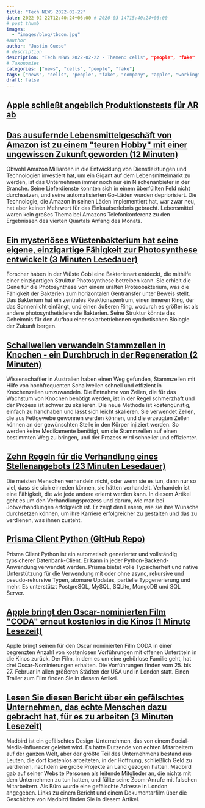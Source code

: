 ```yaml
---
title: "Tech NEWS 2022-02-22"
date: 2022-02-22T12:40:24+06:00 # 2020-03-14T15:40:24+06:00
# post thumb
images:
  - "images/blog/tbcon.jpg"
#author
author: "Justin Guese"
# description
description: "Tech NEWS 2022-02-22 - Themen: cells", "people", "fake"
# Taxonomies
categories: ["news", "cells", "people", "fake"]
tags: ["news", "cells", "people", "fake", "company", "apple", "working"]
draft: false
---
```


## [Apple schließt angeblich Produktionstests für AR ab](https://www.macrumors.com/2022/02/21/apple-completes-ar-vr-headset-production-tests/)



## [Das ausufernde Lebensmittelgeschäft von Amazon ist zu einem "teuren Hobby" mit einer ungewissen Zukunft geworden (12 Minuten)](https://www.cnbc.com/2022/02/19/amazons-sprawling-grocery-business-has-become-an-expensive-hobby.html)

 Obwohl Amazon Milliarden in die Entwicklung von Dienstleistungen und Technologien investiert hat, um ein Gigant auf dem Lebensmittelmarkt zu werden, ist das Unternehmen immer noch nur ein Nischenanbieter in der Branche. Seine Lieferdienste konnten sich in einem überfüllten Feld nicht durchsetzen, und seine automatisierten Go-Läden wurden depriorisiert. Die Technologie, die Amazon in seinen Läden implementiert hat, war zwar neu, hat aber keinen Mehrwert für das Einkaufserlebnis gebracht. Lebensmittel waren kein großes Thema bei Amazons Telefonkonferenz zu den Ergebnissen des vierten Quartals Anfang des Monats.

## [Ein mysteriöses Wüstenbakterium hat seine eigene, einzigartige Fähigkeit zur Photosynthese entwickelt (3 Minuten Lesedauer)](https://www.sciencealert.com/ancient-photosynthesising-complex-discovered-in-mysterious-bacterium)

 Forscher haben in der Wüste Gobi eine Bakterienart entdeckt, die mithilfe einer einzigartigen Struktur Photosynthese betreiben kann. Sie erhielt die Gene für die Photosynthese von einem uralten Proteobakterium, was die Fähigkeit der Bakterien zum horizontalen Gentransfer unter Beweis stellt. Das Bakterium hat ein zentrales Reaktionszentrum, einen inneren Ring, der das Sonnenlicht einfängt, und einen äußeren Ring, wodurch es größer ist als andere photosynthetisierende Bakterien. Seine Struktur könnte das Geheimnis für den Aufbau einer solarbetriebenen synthetischen Biologie der Zukunft bergen.

## [Schallwellen verwandeln Stammzellen in Knochen - ein Durchbruch in der Regeneration (2 Minuten)](https://newatlas.com/medical/sound-waves-stem-cells-bone/)

 Wissenschaftler in Australien haben einen Weg gefunden, Stammzellen mit Hilfe von hochfrequenten Schallwellen schnell und effizient in Knochenzellen umzuwandeln. Die Entnahme von Zellen, die für das Wachstum von Knochen benötigt werden, ist in der Regel schmerzhaft und der Prozess ist schwer zu skalieren. Die neue Methode ist kostengünstig, einfach zu handhaben und lässt sich leicht skalieren. Sie verwendet Zellen, die aus Fettgewebe gewonnen werden können, und die erzeugten Zellen können an der gewünschten Stelle in den Körper injiziert werden. So werden keine Medikamente benötigt, um die Stammzellen auf einen bestimmten Weg zu bringen, und der Prozess wird schneller und effizienter.

## [Zehn Regeln für die Verhandlung eines Stellenangebots (23 Minuten Lesedauer)](https://haseebq.com/my-ten-rules-for-negotiating-a-job-offer/)

 Die meisten Menschen verhandeln nicht, oder wenn sie es tun, dann nur so viel, dass sie sich einreden können, sie hätten verhandelt. Verhandeln ist eine Fähigkeit, die wie jede andere erlernt werden kann. In diesem Artikel geht es um den Verhandlungsprozess und darum, wie man bei Jobverhandlungen erfolgreich ist. Er zeigt den Lesern, wie sie ihre Wünsche durchsetzen können, um ihre Karriere erfolgreicher zu gestalten und das zu verdienen, was ihnen zusteht.

## [Prisma Client Python (GitHub Repo)](https://github.com/RobertCraigie/prisma-client-py)

 Prisma Client Python ist ein automatisch generierter und vollständig typsicherer Datenbank-Client. Er kann in jeder Python-Backend-Anwendung verwendet werden. Prisma bietet volle Typsicherheit und native Unterstützung für die Verwendung mit oder ohne async, rekursive und pseudo-rekursive Typen, atomare Updates, partielle Typgenerierung und mehr. Es unterstützt PostgreSQL, MySQL, SQLite, MongoDB und SQL Server.

## [Apple bringt den Oscar-nominierten Film "CODA" erneut kostenlos in die Kinos (1 Minute Lesezeit)](https://www.engadget.com/apple-coda-free-screenings-202524872.html)

 Apple bringt seinen für den Oscar nominierten Film CODA in einer begrenzten Anzahl von kostenlosen Vorführungen mit offenen Untertiteln in die Kinos zurück. Der Film, in dem es um eine gehörlose Familie geht, hat drei Oscar-Nominierungen erhalten. Die Vorführungen finden vom 25. bis 27. Februar in allen größeren Städten der USA und in London statt. Einen Trailer zum Film finden Sie in diesem Artikel.

## [Lesen Sie diesen Bericht über ein gefälschtes Unternehmen, das echte Menschen dazu gebracht hat, für es zu arbeiten (3 Minuten Lesezeit)](https://www.theverge.com/2022/2/21/22944137/bbc-news-fake-company-investigation-jobfished-madbird)

 Madbird ist ein gefälschtes Design-Unternehmen, das von einem Social-Media-Influencer geleitet wird. Es hatte Dutzende von echten Mitarbeitern auf der ganzen Welt, aber der größte Teil des Unternehmens bestand aus Leuten, die dort kostenlos arbeiteten, in der Hoffnung, schließlich Geld zu verdienen, nachdem sie große Projekte an Land gezogen hatten. Madbird gab auf seiner Website Personen als leitende Mitglieder an, die nichts mit dem Unternehmen zu tun hatten, und füllte seine Zoom-Anrufe mit falschen Mitarbeitern. Als Büro wurde eine gefälschte Adresse in London angegeben. Links zu einem Bericht und einem Dokumentarfilm über die Geschichte von Madbird finden Sie in diesem Artikel.


